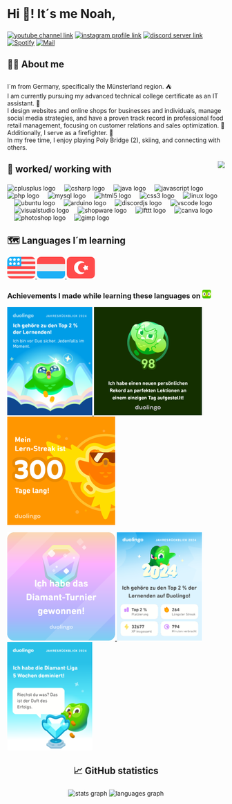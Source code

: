 <br clear="both">

<h1 align="left">Hi 👋!  It´s me Noah,</h1>

#####
[![youtube channel link](https://img.shields.io/badge/YouTube-FF0000?style=for-the-badge&logo=youtube&logoColor=white)]([https://youtube.com/c/bobbyg603](https://www.youtube.com/@DorfladenLeer))
[![instagram profile link](https://img.shields.io/badge/Instagram-E4405F?style=for-the-badge&logo=instagram&logoColor=white)]([https://instagram.com/bobbyg603](https://www.instagram.com/noah.austrup/))
[![discord server link](https://img.shields.io/badge/Discord-7289DA?style=for-the-badge&logo=discord&logoColor=white)](discordapp.com/users/734091808258392115)
[![Spotify](https://img.shields.io/badge/Spotify-1ED760?&style=for-the-badge&logo=spotify&logoColor=white)](https://open.spotify.com/user/31vf4nn4ylpra4gtyxtdml2sh7ja)
[![Mail](https://img.shields.io/badge/Gmail-D14836?style=for-the-badge&logo=gmail&logoColor=white)](mailto:austrup.noah@gmail.com)

#####

<h2 align="left">🙋‍♂️ About me</h2>

###

<p align="left">I´m from Germany, specifically the Münsterland region. ⛺️<br>I am currently pursuing my advanced technical college certificate as an IT assistant. 🏫<br> I design websites and online shops for businesses and individuals, manage social media strategies, and have a proven track record in professional food retail management, focusing on customer relations and sales optimization. 💼<br>Additionally, I serve as a firefighter. 🚒<br>In my free time, I enjoy playing Poly Bridge (2), skiing, and connecting with others.</p>

#####

<img align="right" height="375" src="https://media4.giphy.com/media/v1.Y2lkPTc5MGI3NjExdG1qMXFvcGZ2YzB4azdtejdueDNmcmZuOTRqcTg0cHBwdXM0OWUwZiZlcD12MV9pbnRlcm5hbF9naWZfYnlfaWQmY3Q9Zw/iE43NInpLy8P6/giphy.gif"  />

###

<h2 align="left">🔨 worked/ working with</h2>

###

<div align="left">
  <img src="https://cdn.jsdelivr.net/gh/devicons/devicon/icons/cplusplus/cplusplus-original.svg" height="78" alt="cplusplus logo"  />
  <img width="12" />
  <img src="https://cdn.jsdelivr.net/gh/devicons/devicon/icons/csharp/csharp-original.svg" height="78" alt="csharp logo"  />
  <img width="12" />
  <img src="https://cdn.jsdelivr.net/gh/devicons/devicon/icons/java/java-original.svg" height="78" alt="java logo"  />
  <img width="12" />
  <img src="https://cdn.jsdelivr.net/gh/devicons/devicon/icons/javascript/javascript-original.svg" height="78" alt="javascript logo"  />
  <img width="12" />
  <img src="https://cdn.jsdelivr.net/gh/devicons/devicon/icons/php/php-original.svg" height="78" alt="php logo"  />
  <img width="12" />
  <img src="https://cdn.jsdelivr.net/gh/devicons/devicon/icons/mysql/mysql-original.svg" height="78" alt="mysql logo"  />
  <img width="12" />
  <img src="https://cdn.jsdelivr.net/gh/devicons/devicon/icons/html5/html5-original.svg" height="78" alt="html5 logo"  />
  <img width="12" />
  <img src="https://cdn.jsdelivr.net/gh/devicons/devicon/icons/css3/css3-original.svg" height="78" alt="css3 logo"  />
  <img width="12" />
  <img src="https://cdn.jsdelivr.net/gh/devicons/devicon/icons/linux/linux-original.svg" height="78" alt="linux logo"  />
  <img width="12" />
  <img src="https://cdn.jsdelivr.net/gh/devicons/devicon/icons/ubuntu/ubuntu-plain.svg" height="78" alt="ubuntu logo"  />
  <img width="12" />
  <img src="https://cdn.jsdelivr.net/gh/devicons/devicon/icons/arduino/arduino-original.svg" height="78" alt="arduino logo"  />
  <img width="12" />
  <img src="https://cdn.jsdelivr.net/gh/devicons/devicon/icons/discordjs/discordjs-original.svg" height="78" alt="discordjs logo"  />
  <img width="12" />
  <img src="https://cdn.jsdelivr.net/gh/devicons/devicon/icons/vscode/vscode-original.svg" height="78" alt="vscode logo"  />
  <img width="12" />
  <img src="https://cdn.jsdelivr.net/gh/devicons/devicon/icons/visualstudio/visualstudio-plain.svg" height="78" alt="visualstudio logo"  />
  <img width="12" />
  <img src="https://cdn.jsdelivr.net/gh/devicons/devicon/icons/shopware/shopware-original.svg" height="78" alt="shopware logo"  />
  <img width="12" />
  <img src="https://cdn.jsdelivr.net/gh/devicons/devicon/icons/ifttt/ifttt-original.svg" height="78" alt="ifttt logo"  />
  <img width="12" />
  <img src="https://cdn.jsdelivr.net/gh/devicons/devicon/icons/canva/canva-original.svg" height="78" alt="canva logo"  />
  <img width="12" />
  <img src="https://cdn.jsdelivr.net/gh/devicons/devicon/icons/photoshop/photoshop-plain.svg" height="78" alt="photoshop logo"  />
  <img width="12" />
  <img src="https://cdn.jsdelivr.net/gh/devicons/devicon/icons/gimp/gimp-original.svg" height="78" alt="gimp logo"  />
</div>

#####

<h2 align="left">🗺️ Languages I´m learning </h2>

<a href="https://www.duolingo.com/profile/Noah_Rot">
  <img src="assets/englisch-duolingo.svg" height="50px">
</a>
<a href="https://www.duolingo.com/profile/Noah_Rot">
  <img src="assets/dutch-duolingo.svg" height="50px">
</a>
<a href="https://www.duolingo.com/profile/Noah_Rot">
  <img src="assets/turkey-duolingo.svg" height="50px">
</a>

<h3 align="left">Achievements I made while learning these languages on <img src="assets/duo-icon.svg" height="20px"></h3>

<p align="left"> 
  <a href="https://www.duolingo.com/profile/Noah_Rot" rel="noreferrer"> <img src="assets/duo-top.png"  height="250px"/> </a> 
  <a href="https://www.duolingo.com/profile/Noah_Rot" rel="noreferrer"> <img src="assets/duo-perfect-lessons.png" height="250px"/> </a>  
  <a href="https://www.duolingo.com/profile/Noah_Rot" rel="noreferrer"> <img src="assets/duo-streak.png" height="250px"/> </a>  
</p>
<p align="left"> 
  <a href="https://www.duolingo.com/profile/Noah_Rot" rel="noreferrer"> <img src="assets/duo-diamond.png"  height="250px"/> </a> 
  <a href="https://www.duolingo.com/profile/Noah_Rot" rel="noreferrer"> <img src="assets/duo-re.png" height="250px"/> </a>  
  <a href="https://www.duolingo.com/profile/Noah_Rot" rel="noreferrer"> <img src="assets/duo-5diamond.png" height="250px"/> </a>  
</p>


#####

<h2 align="center">📈 GitHub statistics</h2>

###

<div align="center">
  <img src="https://github-readme-stats.vercel.app/api?username=NoahRoters&hide_title=false&hide_rank=false&show_icons=true&include_all_commits=true&count_private=true&disable_animations=false&theme=vision-friendly-dark&locale=en&hide_border=false&order=1" height="150" alt="stats graph"  />
  <img src="https://github-readme-stats.vercel.app/api/top-langs?username=NoahRoters&locale=en&hide_title=false&layout=compact&card_width=320&langs_count=5&theme=vision-friendly-dark&hide_border=false&order=2" height="150" alt="languages graph"  />
</div>

#####

